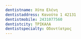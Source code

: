 ```yaml
---
dentistname: Χύτα Ελένη
dentistaddress: Κανούτα 1 42131
dentistmobile: 2431077560
dentistcity: ΤΡΙΚΑΛΑ
dentistspecialty: Οδοντίατρος
---
```


